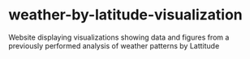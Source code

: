 # weather-by-latitude-visualization
Website displaying visualizations showing data and figures from a previously performed analysis of weather patterns by Lattitude
